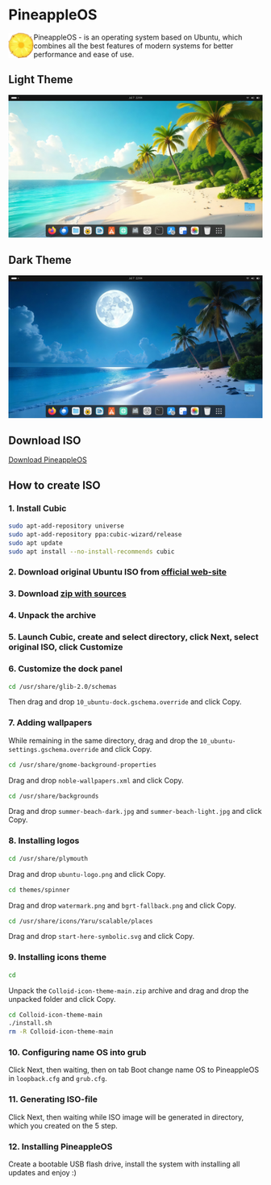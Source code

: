 # PineappleOS

<img align="left" width="50" src="./start-here-symbolic.svg">

PineappleOS - is an operating system based on Ubuntu, which combines all the best features of modern systems for better performance and ease of use.

## Light Theme
![Screenshot](screenshot_light.png) 

## Dark Theme
![Screenshot](screenshot_dark.png)

## Download ISO
[Download PineappleOS](https://drive.google.com/file/d/1vhXfDbbHK98WqOvkKnFbFuYJXyHE96kx/view?usp=sharing)

## How to create ISO

### 1. Install Cubic
```bash
sudo apt-add-repository universe
sudo apt-add-repository ppa:cubic-wizard/release
sudo apt update
sudo apt install --no-install-recommends cubic
```
### 2. Download original Ubuntu ISO from [official web-site](https://ubuntu.com/download/desktop)

### 3. Download [zip with sources](https://github.com/VladislavBanitsky/PineappleOS/archive/refs/heads/main.zip)

### 4. Unpack the archive

### 5. Launch Cubic, create and select directory, click Next, select original ISO, click Customize

### 6. Customize the dock panel
```bash
cd /usr/share/glib-2.0/schemas
```
Then drag and drop ```10_ubuntu-dock.gschema.override``` and click Copy.

### 7. Adding wallpapers
While remaining in the same directory, drag and drop the ```10_ubuntu-settings.gschema.override``` and click Copy.
```bash
cd /usr/share/gnome-background-properties
```
Drag and drop ```noble-wallpapers.xml``` and click Copy.
```bash
cd /usr/share/backgrounds
```
Drag and drop ```summer-beach-dark.jpg``` and ```summer-beach-light.jpg``` and click Copy.

### 8. Installing logos
```bash
cd /usr/share/plymouth
```
Drag and drop ```ubuntu-logo.png``` and click Copy.
```bash
cd themes/spinner
```
Drag and drop ```watermark.png``` and ```bgrt-fallback.png``` and click Copy.
```bash
cd /usr/share/icons/Yaru/scalable/places
```
Drag and drop ```start-here-symbolic.svg``` and click Copy.

### 9. Installing icons theme
```bash
cd
```
Unpack the ```Colloid-icon-theme-main.zip``` archive and drag and drop the unpacked folder and click Copy.
```bash
cd Colloid-icon-theme-main
./install.sh
rm -R Colloid-icon-theme-main
```

### 10. Configuring name OS into grub 
Click Next, then waiting, then on tab Boot change name OS to PineappleOS in ```loopback.cfg``` and ```grub.cfg```.

### 11. Generating ISO-file
Click Next, then waiting while ISO image will be generated in directory, which you created on the 5 step.

### 12. Installing PineappleOS 
Create a bootable USB flash drive, install the system with installing all updates and enjoy :)
